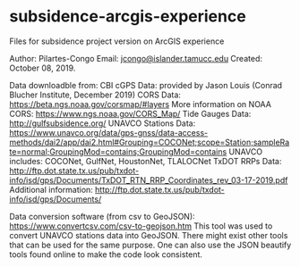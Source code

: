# subsidence-arcgis-experience
Files for subsidence project version on ArcGIS experience

Author: Pilartes-Congo
Email: jcongo@islander.tamucc.edu
Created: October 08, 2019.


Data downloadble from:
	CBI cGPS Data: provided by Jason Louis (Conrad Blucher Institute, December 2019)
	CORS Data: https://beta.ngs.noaa.gov/corsmap/#layers
		More information on NOAA CORS: https://www.ngs.noaa.gov/CORS_Map/
	Tide Gauges Data: http://gulfsubsidence.org/
	UNAVCO Stations Data: https://www.unavco.org/data/gps-gnss/data-access-methods/dai2/app/dai2.html#Grouping=COCONet;scope=Station;sampleRate=normal;GroupingMod=contains;GroupingMod=contains
		UNAVCO includes: COCONet, GulfNet, HoustonNet, TLALOCNet
	TxDOT RRPs Data: http://ftp.dot.state.tx.us/pub/txdot-info/isd/gps/Documents/TxDOT_RTN_RRP_Coordinates_rev_03-17-2019.pdf
		Additional information: http://ftp.dot.state.tx.us/pub/txdot-info/isd/gps/Documents/



Data conversion software (from csv to GeoJSON): https://www.convertcsv.com/csv-to-geojson.htm
	This tool was used to convert UNAVCO stations data into GeoJSON. There might exist other 
	tools that can be used for the same purpose. One can also use the JSON beautify tools 
	found online to make the code look consistent.	